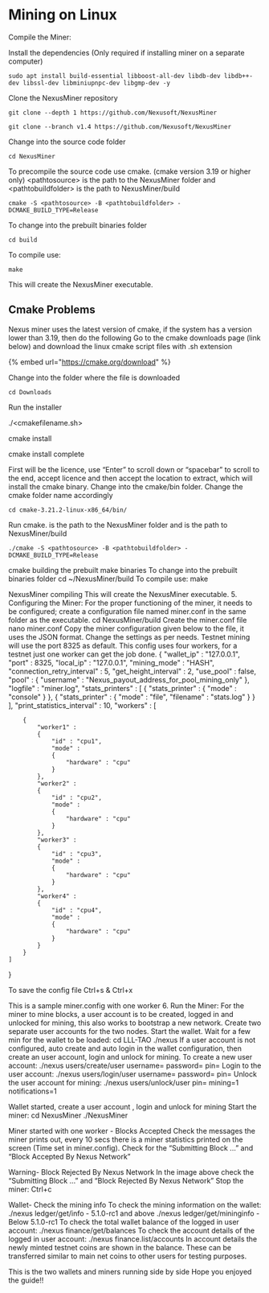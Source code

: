 # Mining on Linux



Compile the Miner:&#x20;

Install the dependencies (Only required if installing miner on a separate computer)



```
sudo apt install build-essential libboost-all-dev libdb-dev libdb++-dev libssl-dev libminiupnpc-dev libgmp-dev -y 
```

Clone the NexusMiner repository&#x20;

```
git clone --depth 1 https://github.com/Nexusoft/NexusMiner 
```

```
git clone --branch v1.4 https://github.com/Nexusoft/NexusMiner
```

Change into the source code folder&#x20;

```
cd NexusMiner 
```

To precompile the source code use cmake. (cmake version 3.19 or higher only) \<pathtosource> is the path to the NexusMiner folder and \<pathtobuildfolder> is the path to NexusMiner/build

```
cmake -S <pathtosource> -B <pathtobuildfolder> -DCMAKE_BUILD_TYPE=Release
```

To change into the prebuilt binaries folder

```
cd build
```

&#x20;To compile use:&#x20;

```
make 
```

This will create the NexusMiner executable.&#x20;

## Cmake Problems&#x20;

Nexus miner uses the latest version of cmake, if the system has a version lower than 3.19, then do the following Go to the cmake downloads page (link below) and download the linux cmake script files with .sh extension

{% embed url="https://cmake.org/download" %}

Change into the folder where the file is downloaded

```
cd Downloads
```



Run the installer

&#x20;./\<cmakefilename.sh>

cmake install

cmake install complete&#x20;

First will be the licence, use “Enter” to scroll down or “spacebar” to scroll to the end, accept licence and then accept the location to extract, which will install the cmake binary. Change into the cmake/bin folder. Change the cmake folder name accordingly

```
cd cmake-3.21.2-linux-x86_64/bin/
```

Run cmake. is the path to the NexusMiner folder and is the path to NexusMiner/build&#x20;

```
./cmake -S <pathtosource> -B <pathtobuildfolder> -DCMAKE_BUILD_TYPE=Release
```

cmake building the prebuilt make binaries To change into the prebuilt binaries folder cd \~/NexusMiner/build To compile use: make

NexusMiner compiling This will create the NexusMiner executable. 5. Configuring the Miner: For the proper functioning of the miner, it needs to be configured; create a configuration file named miner.conf in the same folder as the executable. cd NexusMiner/build Create the miner.conf file nano miner.conf Copy the miner configuration given below to the file, it uses the JSON format. Change the settings as per needs. Testnet mining will use the port 8325 as default. This config uses four workers, for a testnet just one worker can get the job done. { "wallet\_ip" : "127.0.0.1", "port" : 8325, "local\_ip" : "127.0.0.1", "mining\_mode" : "HASH", "connection\_retry\_interval" : 5, "get\_height\_interval" : 2, "use\_pool" : false, "pool" : { "username" : "Nexus\_payout\_address\_for\_pool\_mining\_only" }, "logfile" : "miner.log", "stats\_printers" : \[ { "stats\_printer" : { "mode" : "console" } }, { "stats\_printer" : { "mode" : "file", "filename" : "stats.log" } } ], "print\_statistics\_interval" : 10, "workers" : \[

```
    {
        "worker1" :
        {
            "id" : "cpu1",
            "mode" : 
            {
                "hardware" : "cpu"
            }
        },
		"worker2" :
        {
            "id" : "cpu2",
            "mode" : 
            {
                "hardware" : "cpu"
            }
        },
		"worker3" :
        {
            "id" : "cpu3",
            "mode" : 
            {
                "hardware" : "cpu"
            }
        },
		"worker4" :
        {
            "id" : "cpu4",
            "mode" : 
            {
                "hardware" : "cpu"
            }
        }
    }
]
```

}

To save the config file Ctrl+s & Ctrl+x

This is a sample miner.config with one worker 6. Run the Miner: For the miner to mine blocks, a user account is to be created, logged in and unlocked for mining, this also works to bootstrap a new network. Create two separate user accounts for the two nodes. Start the wallet. Wait for a few min for the wallet to be loaded: cd LLL-TAO ./nexus If a user account is not configured, auto create and auto login in the wallet configuration, then create an user account, login and unlock for mining. To create a new user account: ./nexus users/create/user username= password= pin= Login to the user account: ./nexus users/login/user username= password= pin= Unlock the user account for mining: ./nexus users/unlock/user pin= mining=1 notifications=1

Wallet started, create a user account , login and unlock for mining Start the miner: cd NexusMiner ./NexusMiner

Miner started with one worker - Blocks Accepted Check the messages the miner prints out, every 10 secs there is a miner statistics printed on the screen (Time set in miner.config). Check for the “Submitting Block ...” and “Block Accepted By Nexus Network”

Warning- Block Rejected By Nexus Network In the image above check the “Submitting Block ...” and “Block Rejected By Nexus Network” Stop the miner: Ctrl+c

Wallet- Check the mining info To check the mining information on the wallet: ./nexus ledger/get/info - 5.1.0-rc1 and above ./nexus ledger/get/mininginfo - Below 5.1.0-rc1 To check the total wallet balance of the logged in user account: ./nexus finance/get/balances To check the account details of the logged in user account: ./nexus finance.list/accounts In account details the newly minted testnet coins are shown in the balance. These can be transferred similar to main net coins to other users for testing purposes.

This is the two wallets and miners running side by side Hope you enjoyed the guide!!
